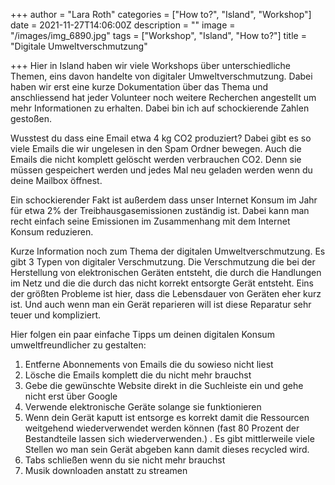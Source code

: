 +++
author = "Lara Roth"
categories = ["How to?", "Island", "Workshop"]
date = 2021-11-27T14:06:00Z
description = ""
image = "/images/img_6890.jpg"
tags = ["Workshop", "Island", "How to?"]
title = "Digitale Umweltverschmutzung"

+++
Hier in Island haben wir viele Workshops über unterschiedliche Themen, eins davon handelte von digitaler Umweltverschmutzung. Dabei haben wir erst eine kurze Dokumentation über das Thema und anschliessend hat jeder Volunteer noch weitere Recherchen angestellt um mehr Informationen zu erhalten. Dabei bin ich auf schockierende Zahlen gestoßen.

Wusstest du dass eine Email etwa 4 kg CO2 produziert? Dabei gibt es so viele Emails die wir ungelesen in den Spam Ordner bewegen. Auch die Emails die nicht komplett gelöscht werden verbrauchen CO2. Denn sie müssen gespeichert werden und jedes Mal neu geladen werden wenn du deine Mailbox öffnest.

Ein schockierender Fakt ist außerdem dass unser Internet Konsum im Jahr für etwa 2% der Treibhausgasemissionen zuständig ist. Dabei kann man recht einfach seine Emissionen im Zusammenhang mit dem Internet Konsum reduzieren.

Kurze Information noch zum Thema der digitalen Umweltverschmutzung. Es gibt 3 Typen von digitaler Verschmutzung. Die Verschmutzung die bei der Herstellung von elektronischen Geräten entsteht, die durch die Handlungen im Netz und die die durch das nicht korrekt entsorgte Gerät entsteht. Eins der größten Probleme ist hier, dass die Lebensdauer von Geräten eher kurz ist. Und auch wenn man ein Gerät reparieren will ist diese Reparatur sehr teuer und kompliziert.

Hier folgen ein paar einfache Tipps um deinen digitalen Konsum umweltfreundlicher zu gestalten:

1. Entferne Abonnements von Emails die du sowieso nicht liest
2. Lösche die Emails komplett die du nicht mehr brauchst
3. Gebe die gewünschte Website direkt in die Suchleiste ein und gehe nicht erst über Google
4. Verwende elektronische Geräte solange sie funktionieren
5. Wenn dein Gerät kaputt ist entsorge es korrekt damit die Ressourcen weitgehend wiederverwendet werden können (fast 80 Prozent der Bestandteile lassen sich wiederverwenden.) . Es gibt mittlerweile viele Stellen wo man sein Gerät abgeben kann damit dieses recycled wird.
6. Tabs schließen wenn du sie nicht mehr brauchst
7. Musik downloaden anstatt zu streamen